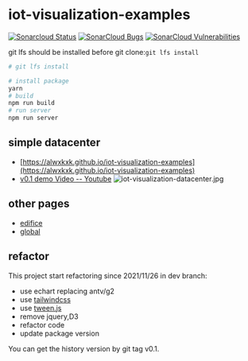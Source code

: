 # iot-visualization-examples
 [![Sonarcloud Status](https://sonarcloud.io/api/project_badges/measure?project=alwxkxk_iot-visualization-examples&metric=alert_status)](https://sonarcloud.io/dashboard?id=alwxkxk_iot-visualization-examples) 
 [![SonarCloud Bugs](https://sonarcloud.io/api/project_badges/measure?project=alwxkxk_iot-visualization-examples&metric=bugs)](https://sonarcloud.io/component_measures/metric/reliability_rating/list?id=alwxkxk_iot-visualization-examples)
 [![SonarCloud Vulnerabilities](https://sonarcloud.io/api/project_badges/measure?project=alwxkxk_iot-visualization-examples&metric=vulnerabilities)](https://sonarcloud.io/component_measures/metric/security_rating/list?id=alwxkxk_iot-visualization-examples)

git lfs should be installed before git clone:`git lfs install`
```bash
# git lfs install

# install package
yarn 
# build
npm run build
# run server
npm run server
```

## simple datacenter
- [https://alwxkxk.github.io/iot-visualization-examples](https://alwxkxk.github.io/iot-visualization-examples)
- [v0.1 demo Video -- Youtube](https://www.youtube.com/watch?v=q_sh1b_sIEM)
![iot-visualization-datacenter.jpg](https://i.loli.net/2019/07/03/5d1c78389a78571470.jpg)

## other pages
- [edifice](https://alwxkxk.github.io/iot-visualization-examples/edifice.html)
- [global](https://alwxkxk.github.io/iot-visualization-examples/global.html)

## refactor
This project start refactoring since 2021/11/26 in dev branch:
- use echart replacing antv/g2
- use [tailwindcss](https://tailwindcss.com/docs/installation)
- use [tween.js](https://github.com/tweenjs/tween.js/blob/master/docs/user_guide.md)
- remove jquery,D3
- refactor code
- update package version

You can get the history version by git tag v0.1.

